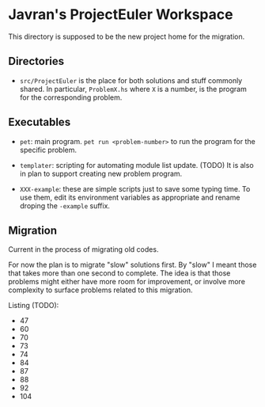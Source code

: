 # Javran's ProjectEuler Workspace

This directory is supposed to be the new project home for the migration.

## Directories

- `src/ProjectEuler` is the place for both solutions and stuff
  commonly shared. In particular, `ProblemX.hs` where `X` is a number,
  is the program for the corresponding problem.

## Executables

- `pet`: main program.
  `pet run <problem-number>` to run the program for the specific problem.

- `templater`: scripting for automating module list update.
  (TODO) It is also in plan to support creating new problem program.

- `XXX-example`: these are simple scripts just to save some typing time.
  To use them, edit its environment variables as appropriate and
  rename droping the `-example` suffix.

## Migration

Current in the process of migrating old codes.

For now the plan is to migrate "slow" solutions first.
By "slow" I meant those that takes more than one second to complete.
The idea is that those problems might either have more room for improvement,
or involve more complexity to surface problems related to this migration.

Listing (TODO):

- 47
- 60
- 70
- 73
- 74
- 84
- 87
- 88
- 92
- 104

